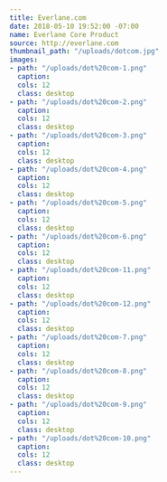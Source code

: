 ```yaml
---
title: Everlane.com
date: 2018-05-10 19:52:00 -07:00
name: Everlane Core Product
source: http://everlane.com
thumbnail_path: "/uploads/dotcom.jpg"
images:
- path: "/uploads/dot%20com-1.png"
  caption:
  cols: 12
  class: desktop
- path: "/uploads/dot%20com-2.png"
  caption:
  cols: 12
  class: desktop
- path: "/uploads/dot%20com-3.png"
  caption:
  cols: 12
  class: desktop
- path: "/uploads/dot%20com-4.png"
  caption:
  cols: 12
  class: desktop
- path: "/uploads/dot%20com-5.png"
  caption:
  cols: 12
  class: desktop
- path: "/uploads/dot%20com-6.png"
  caption:
  cols: 12
  class: desktop
- path: "/uploads/dot%20com-11.png"
  caption:
  cols: 12
  class: desktop
- path: "/uploads/dot%20com-12.png"
  caption:
  cols: 12
  class: desktop
- path: "/uploads/dot%20com-7.png"
  caption:
  cols: 12
  class: desktop
- path: "/uploads/dot%20com-8.png"
  caption:
  cols: 12
  class: desktop
- path: "/uploads/dot%20com-9.png"
  caption:
  cols: 12
  class: desktop
- path: "/uploads/dot%20com-10.png"
  caption:
  cols: 12
  class: desktop
---
```

